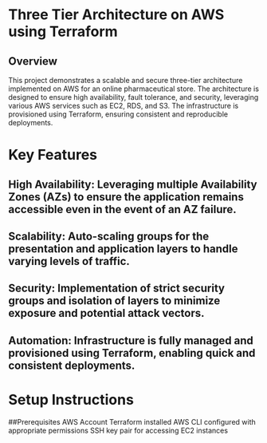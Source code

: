 # Three Tier Architecture on AWS using Terraform 

## Overview 
This project demonstrates a scalable and secure three-tier architecture implemented on AWS for an online pharmaceutical store. The architecture is designed to ensure high availability, fault tolerance, and security, leveraging various AWS services such as EC2, RDS, and S3. The infrastructure is provisioned using Terraform, ensuring consistent and reproducible deployments.


# Key Features

## High Availability: Leveraging multiple Availability Zones (AZs) to ensure the application remains accessible even in the event of an AZ failure.
## Scalability: Auto-scaling groups for the presentation and application layers to handle varying levels of traffic.
## Security: Implementation of strict security groups and isolation of layers to minimize exposure and potential attack vectors.
## Automation: Infrastructure is fully managed and provisioned using Terraform, enabling quick and consistent deployments.

# Setup Instructions

##Prerequisites
AWS Account
Terraform installed
AWS CLI configured with appropriate permissions
SSH key pair for accessing EC2 instances
